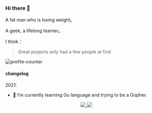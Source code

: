 ### Hi there 👋

A fat man who is losing weight。

A geek, a lifelong learner。


I think：

> Great projects only had a few people at first

![profile-counter](https://profile-counter.glitch.me/wsafight/count.svg)

#### changelog

2021:

- 🌱 I’m currently learning Go language and trying to be a Gopher.
 
<p align="center">
  <a href="https://github.com/wsafight">
    <img src="https://github-readme-stats.vercel.app/api?username=wsafight&show_icons=true" />
  </a>
  <a href="https://github.com/wsafight">
    <img src="https://github-readme-stats.vercel.app/api/top-langs/?username=wsafight&layout=compact&langs_count=9&hide=Component+Pascal" />
  </a>
 </p>
<!--
**wsafight/wsafight** is a ✨ _special_ ✨ repository because its `README.md` (this file) appears on your GitHub profile.



Here are some ideas to get you started:

2021:



- 🔭 I’m currently working on ...
-  ...
- 👯 I’m looking to collaborate on ...
- 🤔 I’m looking for help with ...
- 💬 Ask me about ...
- 📫 How to reach me: ...
- 😄 Pronouns: ...
- ⚡ Fun fact: ...
-->
